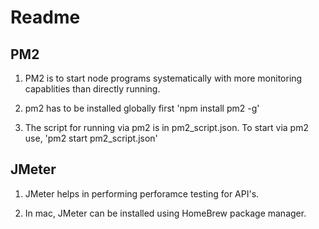 # Readme

## PM2

1. PM2 is to start node programs systematically with more monitoring capablities than directly running.

2. pm2 has to be installed globally first 'npm install pm2 -g'

3. The script for running via pm2 is in pm2_script.json. To start via pm2 use, 'pm2 start pm2_script.json'

## JMeter

1. JMeter helps in performing perforamce testing for API's.

2. In mac, JMeter can be installed using HomeBrew package manager.